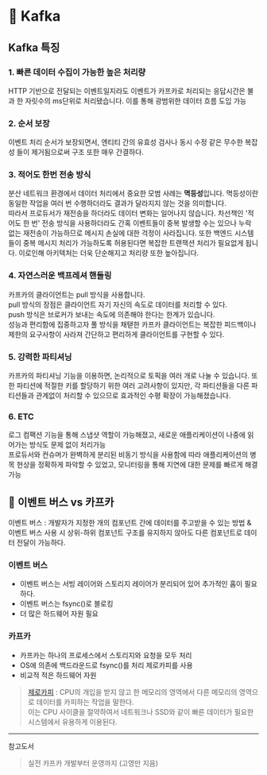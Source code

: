 # 📡 Kafka
## Kafka 특징

### 1. 빠른 데이터 수집이 가능한 높은 처리량
HTTP 기반으로 전달되는 이벤트일지라도 이벤트가 카프카로 처리되는 응답시간은 불과 한 자릿수의 ms단위로 처리됐습니다. 이를 통해 광범위한 데이터 흐름 도입 가능
### 2. 순서 보장
이벤트 처리 순서가 보장되면서, 엔티티 간의 유효성 검사나 동시 수정 같은 무수한 복잡성 들이 제거됨으로써 구조 또한 매우 간결하다.
### 3. 적어도 한번 전송 방식
분산 네트워크 환경에서 데이터 처리에서 중요한 모범 사례는 **멱등성**입니다. 멱등성이란 동일한 작업을 여러 번 수행하더라도 결과가 달라지지 않는 것을 의미합니다.  
따라서 프로듀서가 재전송을 하더라도 데이터 변화는 일어나지 않습니다. 차선책인 '적어도 한 번' 전송 방식을 사용하더라도 간혹 이벤트들이 중복 발생할 수는 있으나 누락 없는 재전송이 가능하므로 메시지 손실에 대한 걱정이 사라집니다. 또한 백엔드 시스템들이 중복 메시지 처리가 가능하도록 허용된다면 복잡한 트랜잭션 처리가 필요없게 됩니다. 이로인해 아키텍처는 더욱 단순해지고 처리량 또한 높아집니다.
### 4. 자연스러운 백프레셔 핸들링
카프카의 클라이언트는 pull 방식을 사용합니다.  
pull 방식의 장점은 클라이언트 자기 자신의 속도로 데이터를 처리할 수 있다.  
push 방식은 브로커가 보내는 속도에 의존해야 한다는 한계가 있습니다.  
성능과 편리함에 집중하고자 풀 방식을 채탣한 카프카 클라이언트는 복잡한 피드백이나 제한의 요구사항이 사라져 간단하고 편리하게 클라이언트를 구현할 수 있다.
### 5. 강력한 파티셔닝
카프카의 파티셔닝 기능을 이용하면, 논리적으로 토픽을 여러 개로 나눌 수 있습니다. 또한 파티션에 적절한 키를 할당하기 위한 여러 고려사항이 있지만, 각 파티션들을 다른 파티션들과 관계없이 처리할 수 있으므로 효과적인 수평 확장이 가능해졌습니다.
### 6. ETC
로그 컴팩션 기능을 통해 스냅샷 역할이 가능해졌고, 새로운 애플리케이션이 나중에 읽어가는 방식도 문제 없이 처리가능  
프로듀서와 컨슈머가 완벽하게 분리된 비동기 방식을 사용함에 따라 애플리케이션의 병목 현상을 정확하게 파악할 수 있었고, 모니터링을 통해 지연에 대한 문제를 빠르게 해결 가능
  
## 🐬 이벤트 버스 vs 카프카
이벤트 버스 : 개발자가 지정한 개의 컴포넌트 간에 데이터를 주고받을 수 있는 방법 & 이벤트 버스 사용 시 상위-하위 컴포넌트 구조를 유지하지 않아도 다른 컴포넌트로 데이터 전달이 가능하다.
### 이벤트 버스
- 이벤트 버스는 서빙 레이어와 스토리지 레이어가 분리되어 있어 추가적인 홉이 필요하다.
- 이벤트 버스는 fsync()로 블로킹
- 더 많은 하드웨어 자원 필요
### 카프카
- 카프카는 하나의 프로세스에서 스토리지와 요청을 모두 처리
- OS에 의존에 백드라운드로 fsync()를 처리 제로카피를 사용
- 비교적 적은 하드웨어 자원
> [제로카피](https://soft.plusblog.co.kr/) : CPU의 개입을 받지 않고 한 메모리의 영역에서 다른 메모리의 영역으로 데이터를 카피하는 작업을 말한다.  
이는 CPU 사이클을 절약하여서 네트워크나 SSD와 같이 빠른 데이터가 필요한 시스템에서 유용하게 이용된다.



---
참고도서 
> 실전 카프카 개발부터 운영까지 (고영만 지음)

